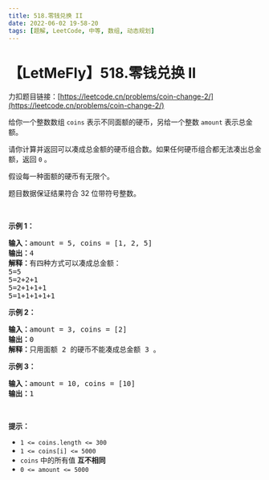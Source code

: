 ```yaml
---
title: 518.零钱兑换 II
date: 2022-06-02 19-58-20
tags: [题解, LeetCode, 中等, 数组, 动态规划]
---
```


# 【LetMeFly】518.零钱兑换 II

力扣题目链接：[https://leetcode.cn/problems/coin-change-2/](https://leetcode.cn/problems/coin-change-2/)

<p>给你一个整数数组 <code>coins</code> 表示不同面额的硬币，另给一个整数 <code>amount</code> 表示总金额。</p>

<p>请你计算并返回可以凑成总金额的硬币组合数。如果任何硬币组合都无法凑出总金额，返回 <code>0</code> 。</p>

<p>假设每一种面额的硬币有无限个。 </p>

<p>题目数据保证结果符合 32 位带符号整数。</p>

<p> </p>

<ul>
</ul>

<p><strong>示例 1：</strong></p>

<pre>
<strong>输入：</strong>amount = 5, coins = [1, 2, 5]
<strong>输出：</strong>4
<strong>解释：</strong>有四种方式可以凑成总金额：
5=5
5=2+2+1
5=2+1+1+1
5=1+1+1+1+1
</pre>

<p><strong>示例 2：</strong></p>

<pre>
<strong>输入：</strong>amount = 3, coins = [2]
<strong>输出：</strong>0
<strong>解释：</strong>只用面额 2 的硬币不能凑成总金额 3 。
</pre>

<p><strong>示例 3：</strong></p>

<pre>
<strong>输入：</strong>amount = 10, coins = [10] 
<strong>输出：</strong>1
</pre>

<p> </p>

<p><strong>提示：</strong></p>

<ul>
	<li><code>1 <= coins.length <= 300</code></li>
	<li><code>1 <= coins[i] <= 5000</code></li>
	<li><code>coins</code> 中的所有值 <strong>互不相同</strong></li>
	<li><code>0 <= amount <= 5000</code></li>
</ul>


    